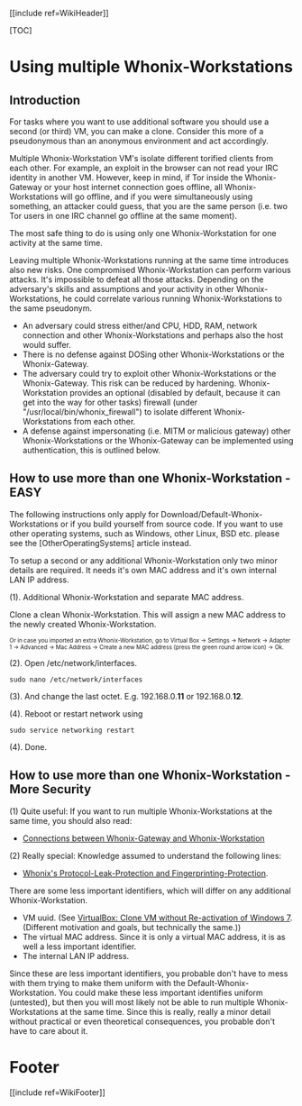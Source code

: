 [[include ref=WikiHeader]]

[TOC]

# Using multiple Whonix-Workstations #
## Introduction ##
For tasks where you want to use additional software you should use a second (or third) VM, you can make a clone. Consider this more of a pseudonymous than an anonymous environment and act accordingly. 

Multiple Whonix-Workstation VM's isolate different torified clients from each other. For example, an exploit in the browser can not read your IRC identity in another VM. However, keep in mind, if Tor inside the Whonix-Gateway or your host internet connection goes offline, all Whonix-Workstations will go offline, and if you were simultaneously using something, an attacker could guess, that you are the same person (i.e. two Tor users in one IRC channel go offline at the same moment).

The most safe thing to do is using only one Whonix-Workstation for one activity at the same time.

Leaving multiple Whonix-Workstations running at the same time introduces also new risks. One compromised Whonix-Workstation can perform various attacks. It's impossible to defeat all those attacks. Depending on the adversary's skills and assumptions and your activity in other Whonix-Workstations, he could correlate various running Whonix-Workstations to the same pseudonym.

* An adversary could stress either/and CPU, HDD, RAM, network connection and other Whonix-Workstations and perhaps also the host would suffer. 
* There is no defense against DOSing other Whonix-Workstations or the Whonix-Gateway.
* The adversary could try to exploit other Whonix-Workstations or the Whonix-Gateway. This risk can be reduced by hardening. Whonix-Workstation provides an optional (disabled by default, because it can get into the way for other tasks) firewall (under "/usr/local/bin/whonix_firewall") to isolate different Whonix-Workstations from each other.
* A defense against impersonating (i.e. MITM or malicious gateway) other Whonix-Workstations or the Whonix-Gateway can be implemented using authentication, this is outlined below.

## How to use more than one Whonix-Workstation - EASY ##
The following instructions only apply for Download/Default-Whonix-Workstations or if you build yourself from source code. If you want to use other operating systems, such as Windows, other Linux, BSD etc. please see the [OtherOperatingSystems] article instead.

To setup a second or any additional Whonix-Workstation only two minor details are required. It needs it's own MAC address and it's own internal LAN IP address.

(1). Additional Whonix-Workstation and separate MAC address.

Clone a clean Whonix-Workstation. This will assign a new MAC address to the newly created Whonix-Workstation.

<font size="-3">Or in case you imported an extra Whonix-Workstation, go to Virtual Box -> Settings -> Network -> Adapter 1 -> Advanced -> Mac Address -> Create a new MAC address (press the green round arrow icon) -> Ok.</font>

(2). Open /etc/network/interfaces.

	sudo nano /etc/network/interfaces

(3). And change the last octet. E.g. 192.168.0.**11** or 192.168.0.**12**.

(4). Reboot or restart network using

	sudo service networking restart

(4). Done.

## How to use more than one Whonix-Workstation - More Security ##
(1) Quite useful: If you want to run multiple Whonix-Workstations at the same time, you should also read:

* [Connections between Whonix-Gateway and Whonix-Workstation](https://sourceforge.net/p/whonix/wiki/Connection%20Between%20Whonix-Gateway%20and%20Whonix-Workstation/)

(2) Really special: Knowledge assumed to understand the following lines:

* [Whonix's Protocol-Leak-Protection and Fingerprinting-Protection](https://sourceforge.net/p/whonix/wiki/Whonix%27s%20Protocol-Leak-Protection%20and%20Fingerprinting-Protection/).

There are some less important identifiers, which will differ on any additional Whonix-Workstation.

* VM uuid. (See [VirtualBox: Clone VM without Re-activation of Windows 7](http://www.windowstablettv.com/windows-tips/190-virtualbox-clone-windows-activation/). (Different motivation and goals, but technically the same.))
* The virtual MAC address. Since it is only a virtual MAC address, it is as well a less important identifier.
* The internal LAN IP address.

Since these are less important identifiers, you probable don't have to mess with them trying to make them uniform with the Default-Whonix-Workstation. You could make these less important identifies uniform (untested), but then you will most likely not be able to run multiple Whonix-Workstations at the same time. Since this is really, really a minor detail without practical or even theoretical consequences, you probable don't have to care about it.

# Footer #
[[include ref=WikiFooter]]